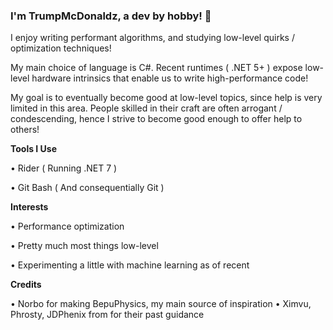 ### I'm TrumpMcDonaldz, a dev by hobby! 👋

I enjoy writing performant algorithms, and studying low-level quirks / optimization techniques! 

My main choice of language is C#. Recent runtimes ( .NET 5+ ) expose low-level hardware intrinsics that enable us to write high-performance code! 

My goal is to eventually become good at low-level topics, since help is very limited in this area. People skilled in their craft are often arrogant / condescending, hence I strive to become good enough to offer help to others!

__**Tools I Use**__

• Rider ( Running .NET 7 )

• Git Bash ( And consequentially Git )

__**Interests**__

• Performance optimization

• Pretty much most things low-level

• Experimenting a little with machine learning as of recent

__**Credits**__


• Norbo for making BepuPhysics, my main source of inspiration
• Ximvu, Phrosty, JDPhenix from for their past guidance
